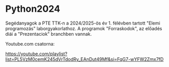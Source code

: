 # Python2024
Segédanyagok a PTE TTK-n a 2024/2025-ös év 1. félévben tartott "Elemi programozás" laborgyakorlathoz.  A programok "Forraskodok", az előadés diái a "Prezentaciok" branchben vannak. 
 
Youtube.com csatorna:
 
https://youtube.com/playlist?list=PL5VzM0cemK245dVrTdodRy_EAnDut49Mf&si=FqG7-wYFW2Zmx7fD
